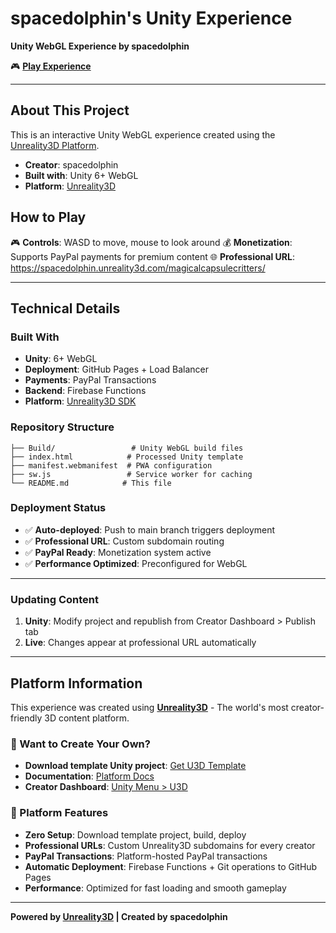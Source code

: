 # spacedolphin's Unity Experience

**Unity WebGL Experience by spacedolphin**

🎮 **[Play Experience](https://spacedolphin.unreality3d.com/magicalcapsulecritters/)**

---

## About This Project

This is an interactive Unity WebGL experience created using the [Unreality3D Platform](https://unreality3d.com).

- **Creator**: spacedolphin
- **Built with**: Unity 6+ WebGL
- **Platform**: [Unreality3D](https://unreality3d.com)

## How to Play

🎮 **Controls**: WASD to move, mouse to look around
💰 **Monetization**: Supports PayPal payments for premium content
🌐 **Professional URL**: https://spacedolphin.unreality3d.com/magicalcapsulecritters/

---

## Technical Details

### Built With
- **Unity**: 6+ WebGL
- **Deployment**: GitHub Pages + Load Balancer
- **Payments**: PayPal Transactions
- **Backend**: Firebase Functions
- **Platform**: [Unreality3D SDK](https://github.com/unreality3d-platform/u3d-template)

### Repository Structure
```
├── Build/                 # Unity WebGL build files
├── index.html            # Processed Unity template
├── manifest.webmanifest  # PWA configuration
├── sw.js                 # Service worker for caching
└── README.md            # This file
```

### Deployment Status
- ✅ **Auto-deployed**: Push to main branch triggers deployment
- ✅ **Professional URL**: Custom subdomain routing 
- ✅ **PayPal Ready**: Monetization system active
- ✅ **Performance Optimized**: Preconfigured for WebGL

---

### Updating Content
1. **Unity**: Modify project and republish from Creator Dashboard > Publish tab
2. **Live**: Changes appear at professional URL automatically

---

## Platform Information

This experience was created using **[Unreality3D](https://unreality3d.com)** - The world's most creator-friendly 3D content platform.

### 🎯 Want to Create Your Own?
- **Download template Unity project**: [Get U3D Template](https://unreality3d.com/download-template)
- **Documentation**: [Platform Docs](https://unreality3d.com/docs)
- **Creator Dashboard**: [Unity Menu > U3D](https://unreality3d.com)

### 🔧 Platform Features
- **Zero Setup**: Download template project, build, deploy
- **Professional URLs**: Custom Unreality3D subdomains for every creator
- **PayPal Transactions**: Platform-hosted PayPal transactions  
- **Automatic Deployment**: Firebase Functions + Git operations to GitHub Pages
- **Performance**: Optimized for fast loading and smooth gameplay

---

**Powered by [Unreality3D](https://unreality3d.com) | Created by spacedolphin**